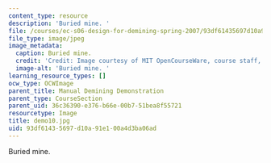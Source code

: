 ```yaml
---
content_type: resource
description: 'Buried mine. '
file: /courses/ec-s06-design-for-demining-spring-2007/93df61435697d10a91e100a4d3ba06ad_demo10.jpg
file_type: image/jpeg
image_metadata:
  caption: Buried mine.
  credit: 'Credit: Image courtesy of MIT OpenCourseWare, course staff, and students.'
  image-alt: 'Buried mine. '
learning_resource_types: []
ocw_type: OCWImage
parent_title: Manual Demining Demonstration
parent_type: CourseSection
parent_uid: 36c36390-e376-b66e-00b7-51bea8f55721
resourcetype: Image
title: demo10.jpg
uid: 93df6143-5697-d10a-91e1-00a4d3ba06ad
---
```

Buried mine. 

